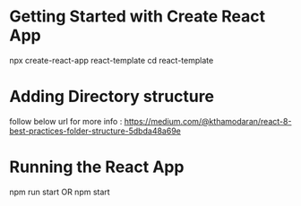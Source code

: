 # Getting Started with Create React App

npx create-react-app react-template
cd react-template

# Adding Directory structure

follow below url for more info : https://medium.com/@kthamodaran/react-8-best-practices-folder-structure-5dbda48a69e

# Running the React App

npm run start OR npm start